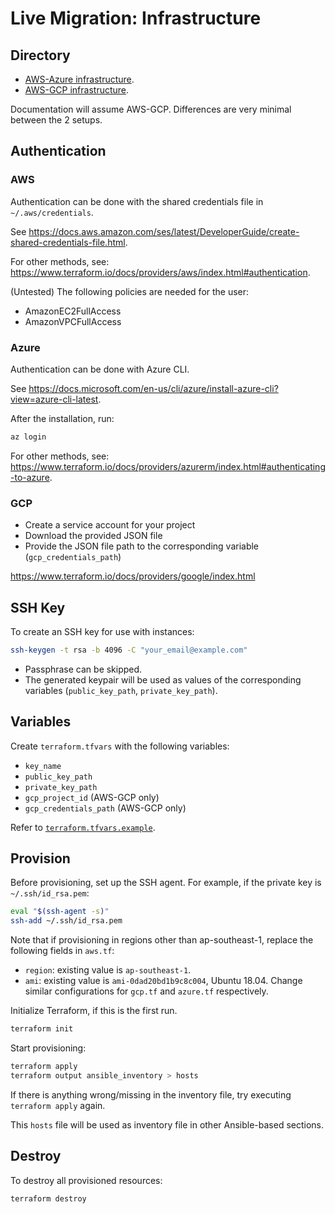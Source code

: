 # Live Migration: Infrastructure

## Directory

- [AWS-Azure infrastructure](aws-azure).
- [AWS-GCP infrastructure](aws-gcp).

Documentation will assume AWS-GCP. Differences are very minimal between the 2 setups.

## Authentication

### AWS

Authentication can be done with the shared credentials file in `~/.aws/credentials`.

See https://docs.aws.amazon.com/ses/latest/DeveloperGuide/create-shared-credentials-file.html.

For other methods, see: https://www.terraform.io/docs/providers/aws/index.html#authentication.

(Untested) The following policies are needed for the user:
- AmazonEC2FullAccess
- AmazonVPCFullAccess

### Azure

Authentication can be done with Azure CLI.

See https://docs.microsoft.com/en-us/cli/azure/install-azure-cli?view=azure-cli-latest.

After the installation, run:

```sh
az login
```

For other methods, see: https://www.terraform.io/docs/providers/azurerm/index.html#authenticating-to-azure.

### GCP

- Create a service account for your project
- Download the provided JSON file
- Provide the JSON file path to the corresponding variable (`gcp_credentials_path`)

https://www.terraform.io/docs/providers/google/index.html

## SSH Key

To create an SSH key for use with instances:

```sh
ssh-keygen -t rsa -b 4096 -C "your_email@example.com"
```
- Passphrase can be skipped.
- The generated keypair will be used as values of the corresponding variables (`public_key_path`, `private_key_path`).

## Variables

Create `terraform.tfvars` with the following variables:
- `key_name`
- `public_key_path`
- `private_key_path`
- `gcp_project_id` (AWS-GCP only)
- `gcp_credentials_path` (AWS-GCP only)

Refer to [`terraform.tfvars.example`](aws-gcp/terraform.tfvars.example).

## Provision

Before provisioning, set up the SSH agent. For example, if the private key is `~/.ssh/id_rsa.pem`:

```sh
eval "$(ssh-agent -s)"
ssh-add ~/.ssh/id_rsa.pem
```

Note that if provisioning in regions other than ap-southeast-1, replace the following fields in `aws.tf`:
  - `region`: existing value is `ap-southeast-1`.
  - `ami`: existing value is `ami-0dad20bd1b9c8c004`, Ubuntu 18.04.
Change similar configurations for `gcp.tf` and `azure.tf` respectively.

Initialize Terraform, if this is the first run.

```sh
terraform init
```

Start provisioning:

```sh
terraform apply
terraform output ansible_inventory > hosts
```

If there is anything wrong/missing in the inventory file, try executing `terraform apply` again.

This `hosts` file will be used as inventory file in other Ansible-based sections.

## Destroy

To destroy all provisioned resources:

```sh
terraform destroy
```

